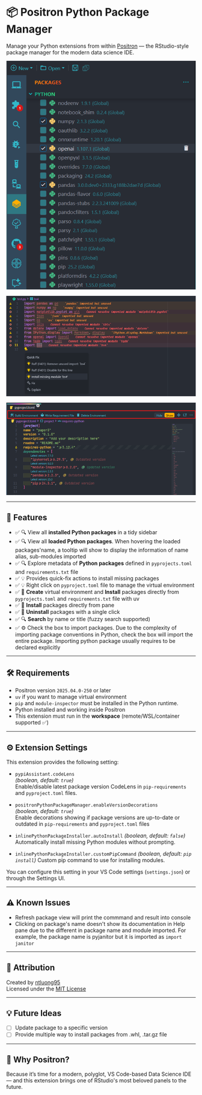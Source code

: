 # 📦 Positron Python Package Manager

Manage your Python extensions from within [Positron](https://positron.posit.co/) — the RStudio-style package manager for the modern data science IDE.

![](https://raw.githubusercontent.com/ntluong95/positron-python-package-manager/refs/heads/main/resources/screenshot.png)

![](https://raw.githubusercontent.com/ntluong95/positron-python-package-manager/refs/heads/main/resources/inline-installing.png)

![](https://raw.githubusercontent.com/ntluong95/positron-python-package-manager/refs/heads/main/resources/pyproject.png)

---

## 🚀 Features

- ✅ 🔍 View all **installed Python packages** in a tidy sidebar
- ✅ 🔍 View all **loaded Python packages**. When hovering the loaded packages'name, a tooltip will show to display the information of name alias, sub-modules imported
- ✅ 🔍 Explore metadata of **Python packages** defined in `pyprojects.toml` and `requirements.txt` file
- ✅ 💡 Provides quick-fix actions to install missing packages
- ✅ 💡 Right click on `pyproject.toml` file to manage the virtual environment
- ✅ 🚀 **Create** virtual environment and **Install** packages directly from `pyprojects.toml` and `requirements.txt` file with uv
- ✅ 🚀 **Install** packages directly from pane
- ✅ 🚀 **Uninstall** packages with a single click
- ✅ 🔍 **Search** by name or title (fuzzy search supported)
- ✅ ⚙️ Check the box to import packages. Due to the complexity of importing package conventions in Python, check the box will import the entire package. Importing python package usually requires to be declared explicitly

---

## 🛠 Requirements

- Positron version `2025.04.0-250` or later
- `uv` if you want to manage virtual environment
- `pip` and `module-inspector` must be installed in the Python runtime.
- Python installed and working inside Positron
- This extension must run in the **workspace** (remote/WSL/container supported ✅)

---

## ⚙️ Extension Settings

This extension provides the following setting:

- `pypiAssistant.codeLens`  
  _(boolean, default: `true`)_  
  Enable/disable latest package version CodeLens in `pip-requirements` and `pyproject.toml` files.

- `positronPythonPackageManager.enableVersionDecorations`  
  _(boolean, default: `true`)_  
  Enable decorations showing if package versions are up-to-date or outdated in `pip-requirements` and `pyproject.toml` files

- `inlinePythonPackageInstaller.autoInstall`
  _(boolean, default: `false`)_
  Automatically install missing Python modules without prompting.

- `inlinePythonPackageInstaller.customPipCommand`
  _(boolean, default: `pip install`)_
  Custom pip command to use for installing modules.

You can configure this setting in your VS Code settings (`settings.json`) or through the Settings UI.

---


## ⚠️ Known Issues

- Refresh package view will print the commmand and result into console
- Clicking on package's name doesn't show its documentation in Help pane due to the different in package name and module imported. For example, the package name is pyjanitor but it is imported as `import janitor`

---

## 🙏 Attribution

Created by [ntluong95](https://github.com/ntluong95)  
Licensed under the [MIT License](./LICENSE)

---

## 💡 Future Ideas

- [ ] Update package to a specific version
- [ ] Provide multiple way to install packages from .whl, .tar.gz file
---

## 🧠 Why Positron?

Because it’s time for a modern, polyglot, VS Code-based Data Science IDE — and this extension brings one of RStudio's most beloved panels to the future.
